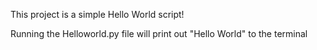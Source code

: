 This project is a simple Hello World script!

Running the Helloworld.py file will print out "Hello World" to the terminal
